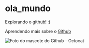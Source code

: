 # ola_mundo
Explorando o github! :)


Aprendendo mais sobre o [Github](https://github.com/)

![Foto do mascote do Github - Octocat](https://www.netclipart.com/pp/m/271-2717839_github-octocat.png)
